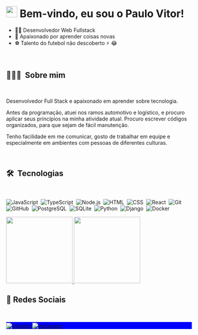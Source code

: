 <h1 align="left"> <img src="https://emojipedia-us.s3.amazonaws.com/source/noto-emoji-animations/344/waving-hand_dark-skin-tone_1f44b-1f3ff_1f3ff.gif" height="30px"> Bem-vindo, eu sou o Paulo Vitor!</h1>

- 👨‍💻 Desenvolvedor Web Fullstack
- 🌱 Apaixonado por aprender coisas novas
- ⚽ Talento do futebol não descoberto ⚡ 😂



 <br>
 
 ## 👨🏿‍💻 &nbsp;Sobre mim
 
 <br>


Desenvolvedor Full Stack e apaixonado em aprender sobre tecnologia.

Antes da programação, atuei nos ramos automotivo e logístico, e procuro aplicar seus princípios na minha atividade atual. Procuro escrever códigos organizados, para que sejam de fácil manutenção.

Tenho facilidade em me comunicar, gosto de trabalhar em equipe e especialmente em ambientes com pessoas de diferentes culturas.


 <br>
 
 ## 🛠 &nbsp;Tecnologias
 
 <br>

![JavaScript](https://img.shields.io/badge/-JavaScript-05122A?style=flat&logo=javascript)&nbsp;
![TypeScript](https://img.shields.io/badge/-TypeScript-05122A?style=flat&logo=typescript)&nbsp;
![Node.js](https://img.shields.io/badge/-Node.js-05122A?style=flat&logo=node.js)&nbsp;
![HTML](https://img.shields.io/badge/-HTML-05122A?style=flat&logo=HTML5)&nbsp;
![CSS](https://img.shields.io/badge/-CSS-05122A?style=flat&logo=CSS3&logoColor=1572B6)&nbsp;
![React](https://img.shields.io/badge/-React-05122A?style=flat&logo=react)&nbsp;
![Git](https://img.shields.io/badge/-Git-05122A?style=flat&logo=git)&nbsp;<br>
![GitHub](https://img.shields.io/badge/-GitHub-05122A?style=flat&logo=github)&nbsp;
![PostgreSQL](https://img.shields.io/badge/-PostgreSQL-05122A?style=flat&logo=postgresql)&nbsp;
![SQLite](https://img.shields.io/badge/-SQLite-05122A?style=flat&logo=sqlite)&nbsp;
![Python](https://img.shields.io/badge/-Python-05122A?style=flat&logo=python)&nbsp;
![Django](https://img.shields.io/badge/-Django-05122A?style=flat&logo=django)&nbsp;
![Docker](https://img.shields.io/badge/-Docker-05122A?style=flat&logo=docker)&nbsp;

<p>
<a href="https://github.com/pvitor7">
  <img height="180em" src="https://github-readme-stats-eight-theta.vercel.app/api?username=pvitor7&show_icons=true&theme=algolia&include_all_commits=true&count_private=true"/>
  <img height="180em" src="https://github-readme-stats-eight-theta.vercel.app/api/top-langs/?username=pvitor7&layout=compact&langs_count=8&theme=algolia"/>
</a>
</p>



## 📱   Redes Sociais
 <br>

<p align="left" style="background:blue">
 
<a href="https://www.linkedin.com/in/paulovtobias/" >
  <img align="center" src="https://img.shields.io/badge/Paulo%20Vitor-100000?style=flat&logo=linkedin&logoColor=white" alt="linkedin"/>
</a>
 
<a href="https://www.instagram.com/pv7.92/" target="_blank"  rel="external" >
 <img align="center" src="https://img.shields.io/badge/-Paulo_Vitor-100000?style=flat&logo=instagram&logoColor=white" alt="instagram"/>
</a> 
 
 <br>



<!--
**pvitor7/pvitor7** is a ✨ _special_ ✨ repository because its `README.md` (this file) appears on your GitHub profile.

Here are some ideas to get you started:

- 🔭 I’m currently working on ...
- 🌱 I’m currently learning ...
- 👯 I’m looking to collaborate on ...
- 🤔 I’m looking for help with ...
- 💬 Ask me about ...
- 📫 How to reach me: ...
- 😄 Pronouns: ...
- ⚡ Fun fact: ...
-->
